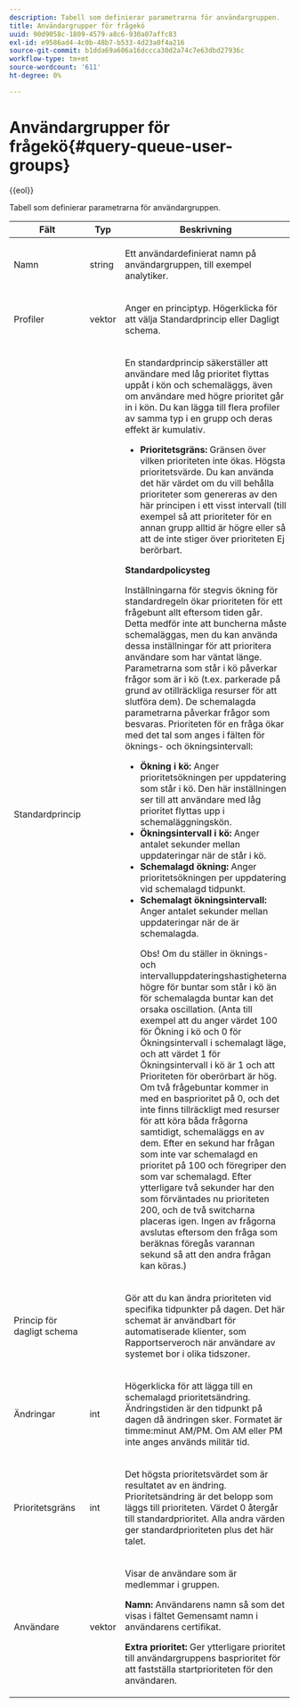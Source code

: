```yaml
---
description: Tabell som definierar parametrarna för användargruppen.
title: Användargrupper för frågekö
uuid: 90d9058c-1809-4579-a8c6-930a07affc83
exl-id: e9586ad4-4c0b-48b7-b533-4d23a0f4a216
source-git-commit: b1dda69a606a16dccca30d2a74c7e63dbd27936c
workflow-type: tm+mt
source-wordcount: '611'
ht-degree: 0%

---
```


# Användargrupper för frågekö{#query-queue-user-groups}

{{eol}}

Tabell som definierar parametrarna för användargruppen.

<table id="table_670A47E25A7A43F0B599BD7ABB173E69"> 
 <thead> 
  <tr> 
   <th colname="col1" class="entry"> Fält </th> 
   <th colname="col2" class="entry"> Typ </th> 
   <th colname="col3" class="entry"> Beskrivning </th> 
  </tr> 
 </thead>
 <tbody> 
  <tr> 
   <td colname="col1"> <p>Namn </p> </td> 
   <td colname="col2"> <p>string </p> </td> 
   <td colname="col3"> <p>Ett användardefinierat namn på användargruppen, till exempel analytiker. </p> </td> 
  </tr> 
  <tr> 
   <td colname="col1"> <p>Profiler </p> </td> 
   <td colname="col2"> <p>vektor </p> </td> 
   <td colname="col3"> <p>Anger en principtyp. Högerklicka för att välja Standardprincip eller Dagligt schema. </p> </td> 
  </tr> 
  <tr> 
   <td colname="col1"> <p>Standardprincip </p> </td> 
   <td colname="col2"> </td> 
   <td colname="col3"> <p>En standardprincip säkerställer att användare med låg prioritet flyttas uppåt i kön och schemaläggs, även om användare med högre prioritet går in i kön. Du kan lägga till flera profiler av samma typ i en grupp och deras effekt är kumulativ. 
     <ul id="ul_F7F60D23DC934F61AF2183177A11FA65"> 
      <li id="li_805ED3E740814FAEBFF2B411BAB3D248"><b>Prioritetsgräns:</b> Gränsen över vilken prioriteten inte ökas. Högsta prioritetsvärde. Du kan använda det här värdet om du vill behålla prioriteter som genereras av den här principen i ett visst intervall (till exempel så att prioriteter för en annan grupp alltid är högre eller så att de inte stiger över prioriteten Ej berörbart. </li> 
     </ul> </p> <p> <b>Standardpolicysteg</b> </p> <p>Inställningarna för stegvis ökning för standardregeln ökar prioriteten för ett frågebunt allt eftersom tiden går. Detta medför inte att buncherna måste schemaläggas, men du kan använda dessa inställningar för att prioritera användare som har väntat länge. Parametrarna som står i kö påverkar frågor som är i kö (t.ex. parkerade på grund av otillräckliga resurser för att slutföra dem). De schemalagda parametrarna påverkar frågor som besvaras. Prioriteten för en fråga ökar med det tal som anges i fälten för öknings- och ökningsintervall: 
     <ul id="ul_7A5EE18CE10E4484A203B938525C806C"> 
      <li id="li_4B5CD827AF3848DA811A96C851340518"><b>Ökning i kö:</b> Anger prioritetsökningen per uppdatering som står i kö. Den här inställningen ser till att användare med låg prioritet flyttas upp i schemaläggningskön. </li> 
      <li id="li_91CA798235234A1CAC7AB32A7FB1CE84"><b>Ökningsintervall i kö:</b> Anger antalet sekunder mellan uppdateringar när de står i kö. </li> 
      <li id="li_079275E21ABA43B796A853624A6BDC29"><b>Schemalagd ökning:</b> Anger prioritetsökningen per uppdatering vid schemalagd tidpunkt. </li> 
      <li id="li_3AE2EC3EBE6C4670BA0FA1BBD03FEBBD"><b>Schemalagt ökningsintervall:</b> Anger antalet sekunder mellan uppdateringar när de är schemalagda. <p> <p>Obs! Om du ställer in öknings- och intervalluppdateringshastigheterna högre för buntar som står i kö än för schemalagda buntar kan det orsaka oscillation. (Anta till exempel att du anger värdet 100 för Ökning i kö och 0 för Ökningsintervall i schemalagt läge, och att värdet 1 för Ökningsintervall i kö är 1 och att Prioriteten för oberörbart är hög. Om två frågebuntar kommer in med en basprioritet på 0, och det inte finns tillräckligt med resurser för att köra båda frågorna samtidigt, schemaläggs en av dem. Efter en sekund har frågan som inte var schemalagd en prioritet på 100 och föregriper den som var schemalagd. Efter ytterligare två sekunder har den som förväntades nu prioriteten 200, och de två switcharna placeras igen. Ingen av frågorna avslutas eftersom den fråga som beräknas föregås varannan sekund så att den andra frågan kan köras.) </p> </p> </li> 
     </ul> </p> </td> 
  </tr> 
  <tr> 
   <td colname="col1"> <p>Princip för dagligt schema </p> </td> 
   <td colname="col2"> </td> 
   <td colname="col3"> <p>Gör att du kan ändra prioriteten vid specifika tidpunkter på dagen. Det här schemat är användbart för automatiserade klienter, som <span class="wintitle"> Rapportserver</span>och när användare av systemet bor i olika tidszoner. </p> </td> 
  </tr> 
  <tr> 
   <td colname="col1"> <p>Ändringar </p> </td> 
   <td colname="col2"> <p>int </p> </td> 
   <td colname="col3"> <p>Högerklicka för att lägga till en schemalagd prioritetsändring. Ändringstiden är den tidpunkt på dagen då ändringen sker. Formatet är timme:minut AM/PM. Om AM eller PM inte anges används militär tid. </p> </td> 
  </tr> 
  <tr> 
   <td colname="col1"> <p>Prioritetsgräns </p> </td> 
   <td colname="col2"> <p>int </p> </td> 
   <td colname="col3"> <p>Det högsta prioritetsvärdet som är resultatet av en ändring. Prioritetsändring är det belopp som läggs till prioriteten. Värdet 0 återgår till standardprioritet. Alla andra värden ger standardprioriteten plus det här talet. </p> </td> 
  </tr> 
  <tr> 
   <td colname="col1"> <p>Användare </p> </td> 
   <td colname="col2"> <p>vektor </p> </td> 
   <td colname="col3"> <p>Visar de användare som är medlemmar i gruppen. </p> <p> <b>Namn:</b> Användarens namn så som det visas i fältet Gemensamt namn i användarens certifikat. </p> <p> <b>Extra prioritet:</b> Ger ytterligare prioritet till användargruppens basprioritet för att fastställa startprioriteten för den användaren. </p> </td> 
  </tr> 
 </tbody> 
</table>
